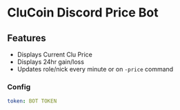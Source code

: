 # CluCoin Discord Price Bot

## Features

- Displays Current Clu Price
- Displays 24hr gain/loss
- Updates role/nick every minute or on `-price` command

### Config

```yaml
token: BOT TOKEN
```